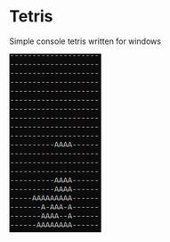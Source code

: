# Tetris
Simple console tetris written for windows

![Screenshot](https://github.com/Retr0Wawe/Tetris/blob/main/Screenshot.PNG)
